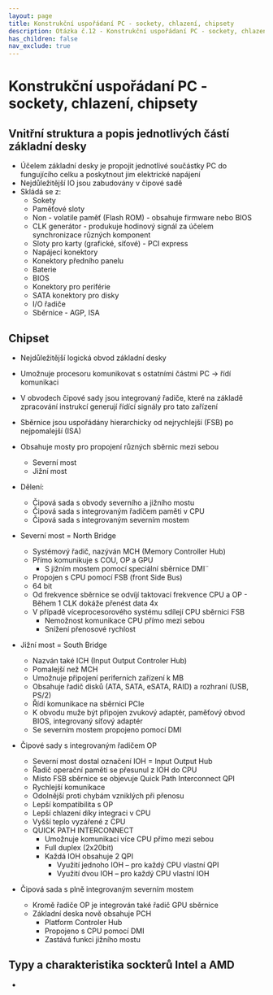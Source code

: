 ```yaml
---
layout: page
title: Konstrukční uspořádaní PC - sockety, chlazení, chipsety
description: Otázka č.12 - Konstrukční uspořádaní PC - sockety, chlazení, chipsety
has_children: false
nav_exclude: true
---
```

# Konstrukční uspořádaní PC - sockety, chlazení, chipsety
## Vnitřní struktura a popis jednotlivých částí základní desky

- Účelem základní desky je propojit jednotlivé součástky PC do fungujícího celku a poskytnout jim elektrické napájení
- Nejdůležitější IO jsou zabudovány v čipové sadě
- Skládá se z:
    - Sokety
    - Paměťové sloty
    - Non - volatile paměť (Flash ROM) - obsahuje firmware nebo BIOS
    - CLK generátor - produkuje hodinový signál za účelem synchronizace různých komponent
    - Sloty pro karty (grafické, síťové) - PCI express
    - Napájecí konektory
    - Konektory předního panelu
    - Baterie
    - BIOS
    - Konektory pro periférie
    - SATA konektory pro disky
    - I/O řadiče
    - Sběrnice - AGP, ISA

## Chipset
- Nejdůležitější logická obvod základní desky
- Umožnuje procesoru komunikovat s ostatními částmi PC -> řídí komunikaci
- V obvodech čipové sady jsou integrovaný řadiče, které na základě zpracování instrukcí generují řídící signály pro tato zařízení
- Sběrnice jsou uspořádány hierarchicky od nejrychlejší (FSB) po nejpomalejší (ISA)
- Obsahuje mosty pro propojení různých sběrnic mezi sebou
    - Severní most
    - Jižní most
- Dělení:
    - Čipová sada s obvody severního a jižního mostu
    - Čipová sada s integrovaným řadičem paměti v CPU
    - Čipová sada s integrovaným severním mostem

- Severní most = North Bridge
    - Systémový řadič, nazýván MCH (Memory Controller Hub)
    - Přímo komunikuje s COU, OP a GPU
        - S jižním mostem pomocí speciální sběrnice DMI¨
    - Propojen s CPU pomocí FSB (front Side Bus)
     - 64 bit
     - Od frekvence sběrnice se odvíjí taktovací frekvence CPU a OP
      - Během 1 CLK dokáže přenést data 4x
    - V případě víceprocesorového systému sdílejí CPU sběrnici FSB
        - Nemožnost komunikace CPU přímo mezi sebou
        - Snížení přenosové rychlost
- Jižní most = South Bridge
    - Nazván také ICH (Input Output Controler Hub)
    - Pomalejší než MCH
    - Umožnuje připojení periferních zařízení k MB
    - Obsahuje řadič disků (ATA, SATA, eSATA, RAID) a rozhraní (USB, PS/2)
    - Řídí komunikace na sběrnici PCIe
    - K obvodu muže být připojen zvukový adaptér, paměťový obvod BIOS, integrovaný síťový adaptér
    - Se severním mostem propojeno pomocí DMI

- Čipové sady s integrovaným řadičem OP
    - Severní most dostal označení IOH = Input Output Hub
    - Řadič operační paměti se přesunul z IOH do CPU
    - Místo FSB sběrnice se objevuje Quick Path Interconnect QPI
    - Rychlejší komunikace
    - Odolnější proti chybám vzniklých při přenosu
    - Lepší kompatibilita s OP
    - Lepší chlazení díky integraci v CPU
    - Vyšší teplo vyzářené z CPU
    - QUICK PATH INTERCONNECT
        - Umožnuje komunikaci více CPU přímo mezi sebou
        - Full duplex (2x20bit)
        - Každá IOH obsahuje 2 QPI
            - Využití jednoho IOH – pro každý CPU vlastní QPI
            - Využití dvou IOH – pro každý CPU vlastní IOH

- Čipová sada s plně integrovaným severním mostem
    - Kromě řadiče OP je integrován také řadič GPU sběrnice
    - Základní deska nově obsahuje PCH
        - Platform Controler Hub
        - Propojeno s CPU pomocí DMI
        - Zastává funkci jižního mostu

## Typy a charakteristika sockterů Intel a AMD
- 